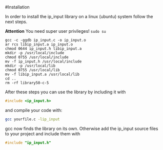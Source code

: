 #Installation

In order to install the ip_input library on a linux (ubuntu) system follow the next steps.

**Attention**
You need super user privileges! ```sudo su```

```shell
gcc -c -ggdb ip_input.c -o ip_input.o
ar rcs libip_input.a ip_input.o
chmod 0644 ip_input.h libip_input.a
mkdir -p /usr/local/include
chmod 0755 /usr/local/include
mv -f ip_input.h /usr/local/include
mkdir -p /usr/local/lib
chmod 0755 /usr/local/lib
mv -f libip_input.a /usr/local/lib
cd ..
rm -rf library50-c-5
```

After these steps you can use the library by including it with

```c
#include <ip_input.h>
```

and compile your code with:

```bash
gcc yourfile.c -lip_input
```

gcc now finds the library on its own. Otherwise add the ip_input source files to your project and include them with

```c
#include "ip_input.h"
```
